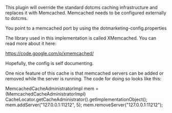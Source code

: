 This plugin will override the standard dotcms caching infrastructure and replaces it
with Memcached.  Memcached needs to be configured externally to dotcms.

You point to a memcached port by using the dotmarketing-config.properties

The library used in this implementation is called XMemcached.  You can read more about it
here:

https://code.google.com/p/xmemcached/

Hopefully, the config is self documenting.

One nice feature of this cache is that memcached servers can be added or removed while
the server is running.  The code for doing so looks like this:


MemcachedCacheAdministratorImpl mem = (MemcachedCacheAdministratorImpl) CacheLocator.getCacheAdministrator().getImplementationObject();
mem.addServer("127.0.0.1:11212", 5);
mem.removeServer("127.0.0.1:11212");

